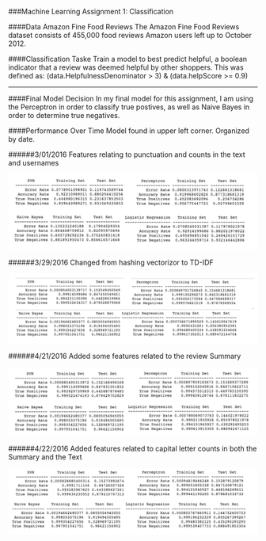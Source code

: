 ###Machine Learning Assignment 1: Classification


####Data 
Amazon Fine Food Reviews The Amazon Fine Food Reviews dataset consists of 455,000 food reviews Amazon users left up to October 2012. 

####Classification Taske
Train a model to best predict helpful, a boolean indicator that a review was deemed helpful by other shoppers. This was defined as:
(data.HelpfulnessDenominator > 3) & (data.helpScore >= 0.9)  

--------------
####Final Model Decision
In my final model for this assignment, I am using the Perceptron in order to classify true postives, as well as Naive Bayes in order to determine true negatives. 


####Performance Over Time
Model found in upper left corner. Organized by date. 

######3/01/2016
Features relating to punctuation and counts in the text and usernames

![](Plots/Assgnmnt1Results3:01.png)


######3/29/2016
Changed from hashing vectorizor to TD-IDF

![](Plots/Assignment1Results3:29.png)


######4/21/2016
Added some features related to the review Summary 

![](Plots/Assignment1Results4:21.png)


######4/22/2016
Added features related to capital letter counts in both the Summary and the Text

![](Plots/assignemnt1Results4:22.png)


